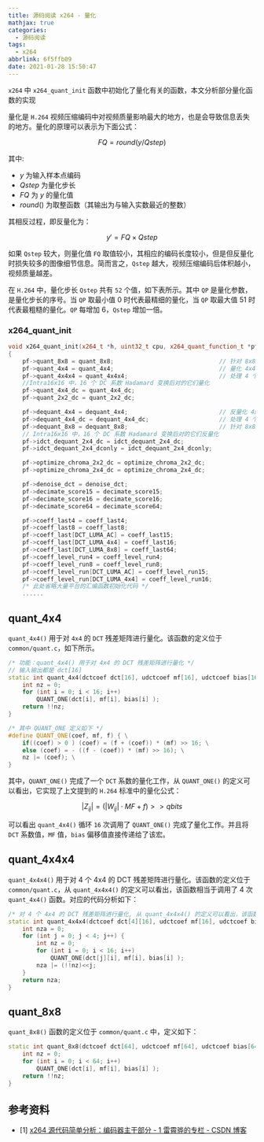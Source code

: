 ```yaml
---
title: 源码阅读 x264 - 量化
mathjax: true
categories:
  - 源码阅读
tags:
  - x264
abbrlink: 6f5ffb09
date: 2021-01-28 15:50:47
---
```


`x264` 中 `x264_quant_init` 函数中初始化了量化有关的函数，本文分析部分量化函数的实现

<!-- more -->

量化是 `H.264` 视频压缩编码中对视频质量影响最大的地方，也是会导致信息丢失的地方。量化的原理可以表示为下面公式：

$$ FQ = round(y / Qstep) $$

其中:

- $y$ 为输入样本点编码
- $Qstep$ 为量化步长
- $FQ$ 为 $y$ 的量化值
- $round()$ 为取整函数（其输出为与输入实数最近的整数）

其相反过程，即反量化为：

$$ y' = FQ \times Qstep $$

如果 `Qstep` 较大，则量化值 `FQ` 取值较小，其相应的编码长度较小，但是但反量化时损失较多的图像细节信息。简而言之，`Qstep` 越大，视频压缩编码后体积越小，视频质量越差。

在 `H.264` 中，量化步长 `Qstep` 共有 `52` 个值，如下表所示。其中 `QP` 是量化参数，是量化步长的序号。当 `QP` 取最小值 0 时代表最精细的量化，当 `QP` 取最大值 51 时代表最粗糙的量化。`QP` 每增加 6，`Qstep` 增加一倍。

### x264_quant_init

``` cpp
void x264_quant_init(x264_t *h, uint32_t cpu, x264_quant_function_t *pf)
{
    pf->quant_8x8 = quant_8x8;                              // 针对 8x8DCT 的量化
    pf->quant_4x4 = quant_4x4;                              // 量化 4x4=16 个
    pf->quant_4x4x4 = quant_4x4x4;                          // 处理 4 个 4x4 的块
    //Intra16x16 中，16 个 DC 系数 Hadamard 变换后对的它们量化
    pf->quant_4x4_dc = quant_4x4_dc;
    pf->quant_2x2_dc = quant_2x2_dc;

    pf->dequant_4x4 = dequant_4x4;                          // 反量化 4x4=16 个
    pf->dequant_4x4_dc = dequant_4x4_dc;                    // 处理 4 个 4x4 的块
    pf->dequant_8x8 = dequant_8x8;                          // 针对 8x8DCT 的反量化
    // Intra16x16 中，16 个 DC 系数 Hadamard 变换后对的它们反量化
    pf->idct_dequant_2x4_dc = idct_dequant_2x4_dc;
    pf->idct_dequant_2x4_dconly = idct_dequant_2x4_dconly;

    pf->optimize_chroma_2x2_dc = optimize_chroma_2x2_dc;
    pf->optimize_chroma_2x4_dc = optimize_chroma_2x4_dc;

    pf->denoise_dct = denoise_dct;
    pf->decimate_score15 = decimate_score15;
    pf->decimate_score16 = decimate_score16;
    pf->decimate_score64 = decimate_score64;

    pf->coeff_last4 = coeff_last4;
    pf->coeff_last8 = coeff_last8;
    pf->coeff_last[DCT_LUMA_AC] = coeff_last15;
    pf->coeff_last[DCT_LUMA_4x4] = coeff_last16;
    pf->coeff_last[DCT_LUMA_8x8] = coeff_last64;
    pf->coeff_level_run4 = coeff_level_run4;
    pf->coeff_level_run8 = coeff_level_run8;
    pf->coeff_level_run[DCT_LUMA_AC] = coeff_level_run15;
    pf->coeff_level_run[DCT_LUMA_4x4] = coeff_level_run16;
    /* 此处省略大量平台的汇编函数初始化代码 */
    ......
```

## quant_4x4

`quant_4x4()` 用于对 `4x4` 的 `DCT` 残差矩阵进行量化。该函数的定义位于 `common/quant.c`，如下所示。

``` cpp
/* 功能：quant_4x4() 用于对 4x4 的 DCT 残差矩阵进行量化 */
// 输入输出都是 dct[16]
static int quant_4x4(dctcoef dct[16], udctcoef mf[16], udctcoef bias[16] ) {
    int nz = 0;
    for (int i = 0; i < 16; i++)
        QUANT_ONE(dct[i], mf[i], bias[i] );
    return !!nz;
}

/* 其中 QUANT_ONE 定义如下 */
#define QUANT_ONE(coef, mf, f) { \
    if((coef) > 0 ) (coef) = (f + (coef)) * (mf) >> 16; \
    else (coef) = - ((f - (coef)) * (mf) >> 16); \
    nz |= (coef); \
}
```

其中，`QUANT_ONE()` 完成了一个 `DCT` 系数的量化工作，从 `QUANT_ONE()` 的定义可以看出，它实现了上文提到的 `H.264` 标准中的量化公式：

$$ \left | Z_{ij}\right | = (\left | W_{ij}\right | \cdot MF + f) >> qbits $$

可以看出 `quant_4x4()` 循环 `16` 次调用了 `QUANT_ONE()` 完成了量化工作。并且将 `DCT` 系数值，`MF` 值，`bias` 偏移值直接传递给了该宏。

## quant_4x4x4

`quant_4x4x4()` 用于对 4 个 4x4 的 DCT 残差矩阵进行量化。该函数的定义位于 `common/quant.c`，从 `quant_4x4x4()` 的定义可以看出，该函数相当于调用了 4 次 `quant_4x4()` 函数。对应的代码分析如下：

``` cpp
/* 对 4 个 4x4 的 DCT 残差矩阵进行量化, 从 quant_4x4x4() 的定义可以看出，该函数相当于调用了 4 次 quant_4x4() 函数 */
static int quant_4x4x4(dctcoef dct[4][16], udctcoef mf[16], udctcoef bias[16] ) {
    int nza = 0;
    for (int j = 0; j < 4; j++) {
        int nz = 0;
        for (int i = 0; i < 16; i++)
            QUANT_ONE(dct[j][i], mf[i], bias[i] );
        nza |= (!!nz)<<j;
    }
    return nza;
}
```

## quant_8x8

`quant_8x8()` 函数的定义位于 `common/quant.c` 中，定义如下：

``` cpp
static int quant_8x8(dctcoef dct[64], udctcoef mf[64], udctcoef bias[64] ) {
    int nz = 0;
    for (int i = 0; i < 64; i++)
        QUANT_ONE(dct[i], mf[i], bias[i] );
    return !!nz;
}
```

## 参考资料

* [1] [x264 源代码简单分析：编码器主干部分 - 1 雷霄骅的专栏 - CSDN 博客](https://blog.csdn.net/leixiaohua1020/article/details/45644367)
